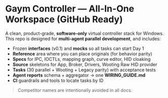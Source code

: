 # Gaym Controller — All-In-One Workspace (GitHub Ready)

A clean, product-grade, **software-only** virtual controller stack for Windows.
This repo is designed for **multi-agent parallel development**, and includes:
- Frozen **interfaces** (v0.1) and **mocks** so all tasks can start Day 1
- **Reference** area where you can place originals (for behavior parity)
- **Specs** for IPC, IOCTLs, mapping graph, curve editor, HID cloaking
- **Source** skeletons for App, Broker, Drivers, Wooting Raw HID provider
- **Tasks** (30 parallel + Wooting + Legacy parity) with acceptance tests
- **Agent reports** schema + aggregator -> one **WIRING_GUIDE.md**
- **CI** guardrails and tools to locate tasks by ID

> Competitor names are intentionally avoided in all docs.
